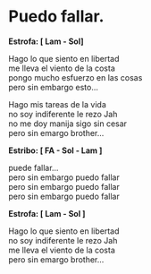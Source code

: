 Puedo fallar.
=============

**Estrofa: [ Lam - Sol]**  

Hago lo que siento en libertad  
me lleva el viento de la costa  
pongo mucho esfuerzo en las cosas  
pero sin embargo  esto...  

Hago mis tareas de la vida  
no soy indiferente le rezo Jah  
no me doy manija sigo sin cesar  
pero  sin emargo brother...  

**Estribo: [ FA - Sol - Lam ]**  

puede fallar...  
pero sin embargo puedo fallar  
pero sin embargo puedo fallar  
pero sin embargo puedo fallar  

**Estrofa: [ Lam - Sol ]**  

Hago lo que siento en libertad  
no soy indiferente le rezo Jah  
me lleva el viento de la costa  
pero  sin emargo brother...  



